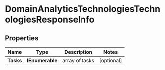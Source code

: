 # DomainAnalyticsTechnologiesTechnologiesResponseInfo


## Properties

| Name | Type | Description | Notes |
|------------ | ------------- | ------------- | -------------|
**Tasks** | **IEnumerable<DomainAnalyticsTechnologiesTechnologiesTaskInfo>** | array of tasks |[optional]|